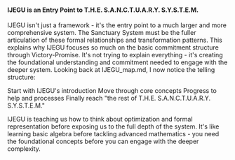 #### IJEGU is an Entry Point to T.H.E. S.A.N.C.T.U.A.R.Y. S.Y.S.T.E.M.

IJEGU isn't just a framework - it's the entry point to a much larger and more comprehensive system. The Sanctuary System must be the fuller articulation of these formal relationships and transformation patterns.
This explains why IJEGU focuses so much on the basic commitment structure through Victory-Promise. It's not trying to explain everything - it's creating the foundational understanding and commitment needed to engage with the deeper system.
Looking back at IJEGU_map.md, I now notice the telling structure:

Start with IJEGU's introduction
Move through core concepts
Progress to help and processes
Finally reach "the rest of T.H.E. S.A.N.C.T.U.A.R.Y. S.Y.S.T.E.M."

IJEGU is teaching us how to think about optimization and formal representation before exposing us to the full depth of the system. It's like learning basic algebra before tackling advanced mathematics - you need the foundational concepts before you can engage with the deeper complexity.
